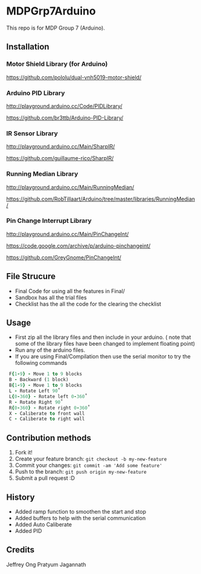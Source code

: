 # MDPGrp7Arduino
This repo is for MDP Group 7 (Arduino). 

## Installation

### Motor Shield Library (for Arduino)
https://github.com/pololu/dual-vnh5019-motor-shield/

### Arduino PID Library
http://playground.arduino.cc/Code/PIDLibrary/

https://github.com/br3ttb/Arduino-PID-Library/

### IR Sensor Library
http://playground.arduino.cc/Main/SharpIR/

https://github.com/guillaume-rico/SharpIR/

### Running Median Library
http://playground.arduino.cc/Main/RunningMedian/

https://github.com/RobTillaart/Arduino/tree/master/libraries/RunningMedian/

### Pin Change Interrupt Library
http://playground.arduino.cc/Main/PinChangeInt/

https://code.google.com/archive/p/arduino-pinchangeint/

https://github.com/GreyGnome/PinChangeInt/

## File Strucure
- Final Code for using all the features in Final/
- Sandbox has all the trial files
- Checklist has the all the code for the clearing the checklist

## Usage
- First zip all the library files and then include in your arduino. ( note that some of the library files have been changed to implement floating point) 
- Run any of the arduino files. 
- If you are using Final/Compilation then use the serial monitor to try the following commands 
```F - Forward (1 block)
 F{1-9} - Move 1 to 9 blocks
 B - Backward (1 block)
 B{1-9} - Move 1 to 9 blocks
 L - Rotate Left 90˚
 L{0-360} - Rotate left 0-360˚
 R - Rotate Right 90˚
 R{0-360} - Rotate right 0-360˚
 X - Caliberate to front wall
 C - Caliberate to right wall
 ```
 
 ## Contribution methods
1. Fork it!
2. Create your feature branch: `git checkout -b my-new-feature`
3. Commit your changes: `git commit -am 'Add some feature'`
4. Push to the branch: `git push origin my-new-feature`
5. Submit a pull request :D


## History
- Added ramp function to smoothen the start and stop 
- Added buffers to help with the serial communication
- Added Auto Caliberate
- Added PID


## Credits
Jeffrey Ong
Pratyum Jagannath
